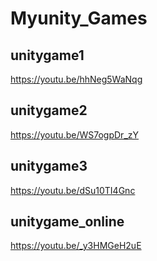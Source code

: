 # Myunity_Games

## unitygame1
https://youtu.be/hhNeg5WaNqg
## unitygame2
https://youtu.be/WS7ogpDr_zY
## unitygame3
https://youtu.be/dSu10TI4Gnc
## unitygame_online
https://youtu.be/_y3HMGeH2uE
